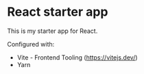 # React starter app

This is my starter app for React.

Configured with:

- Vite - Frontend Tooling (https://vitejs.dev/)
- Yarn
